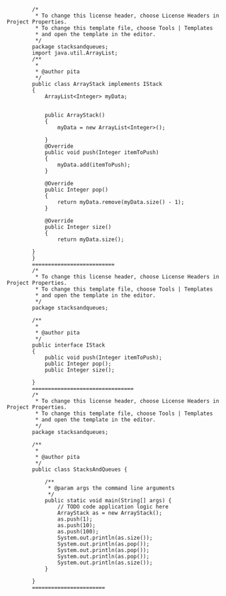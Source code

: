             /*
             * To change this license header, choose License Headers in Project Properties.
             * To change this template file, choose Tools | Templates
             * and open the template in the editor.
             */
            package stacksandqueues;
            import java.util.ArrayList;
            /**
             *
             * @author pita
             */
            public class ArrayStack implements IStack
            {
                ArrayList<Integer> myData;


                public ArrayStack()
                {
                    myData = new ArrayList<Integer>();

                }
                @Override
                public void push(Integer itemToPush) 
                {
                    myData.add(itemToPush);
                }

                @Override
                public Integer pop() 
                {
                    return myData.remove(myData.size() - 1);
                }

                @Override
                public Integer size() 
                {
                    return myData.size();

            }
            }
            ==========================
            /*
             * To change this license header, choose License Headers in Project Properties.
             * To change this template file, choose Tools | Templates
             * and open the template in the editor.
             */
            package stacksandqueues;

            /**
             *
             * @author pita
             */
            public interface IStack 
            {
                public void push(Integer itemToPush);
                public Integer pop();   
                public Integer size();

            }
            ================================
            /*
             * To change this license header, choose License Headers in Project Properties.
             * To change this template file, choose Tools | Templates
             * and open the template in the editor.
             */
            package stacksandqueues;

            /**
             *
             * @author pita
             */
            public class StacksAndQueues {

                /**
                 * @param args the command line arguments
                 */
                public static void main(String[] args) {
                    // TODO code application logic here
                    ArrayStack as = new ArrayStack();
                    as.push(1);
                    as.push(10);
                    as.push(100);
                    System.out.println(as.size());
                    System.out.println(as.pop());
                    System.out.println(as.pop());
                    System.out.println(as.pop());
                    System.out.println(as.size());
                }

            }
            =======================
